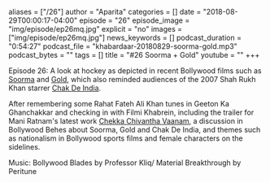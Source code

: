 aliases = ["/26"]
author = "Aparita"
categories = []
date = "2018-08-29T00:00:17-04:00"
episode = "26"
episode_image = "img/episode/ep26mq.jpg"
explicit = "no"
images = ["img/episode/ep26mq.jpg"]
news_keywords = []
podcast_duration = "0:54:27"
podcast_file = "khabardaar-20180829-soorma-gold.mp3"
podcast_bytes = ""
tags = []
title = "#26 Soorma + Gold"
youtube = ""
+++

Episode 26: A look at hockey as depicted in recent Bollywood films such as [Soorma](https://www.youtube.com/watch?v=c7MwlTFQBEQ) and [Gold](https://www.youtube.com/watch?v=Pcv0aoOlsLM), which also reminded audiences of the 2007 Shah Rukh Khan starrer [Chak De India](https://www.youtube.com/watch?v=6a0-dSMWm5g).

After remembering some Rahat Fateh Ali Khan tunes in Geeton Ka Ghanchakkar and checking in with Filmi Khabrein, including the trailer for Mani Ratnam's latest work [Chekka Chivantha Vaanam](https://www.youtube.com/watch?v=x2q5w-ThJeE), a discussion in Bollywood Behes about Soorma, Gold and Chak De India, and themes such as nationalism in Bollywood sports films and female characters on the sidelines.

Music: Bollywood Blades by Professor Kliq/ Material Breakthrough by Peritune

